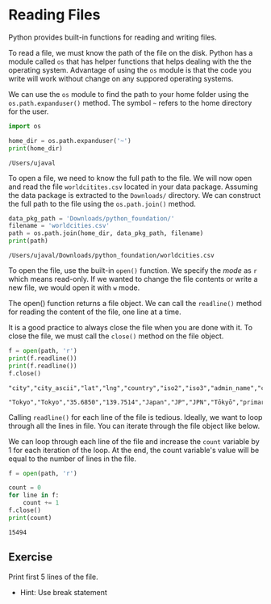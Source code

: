 # Reading Files

Python provides built-in functions for reading and writing files.  

To read a file, we must know the path of the file on the disk. Python has a module called `os` that has helper functions that helps dealing with the the operating system. Advantage of using the `os` module is that the code you write will work without change on any suppored operating systems.

We can use the `os` module to find the path to your home folder using the `os.path.expanduser()` method. The symbol `~` refers to the home directory for the user.


```python
import os
```


```python
home_dir = os.path.expanduser('~')
print(home_dir)
```

    /Users/ujaval


To open a file, we need to know the full path to the file. We will now open and read the file `worldcitites.csv` located in your data package. Assuming the data package is extracted to the `Downloads/` directory. We can construct the full path to the file using the `os.path.join()` method.


```python
data_pkg_path = 'Downloads/python_foundation/'
filename = 'worldcities.csv'
path = os.path.join(home_dir, data_pkg_path, filename)
print(path)
```

    /Users/ujaval/Downloads/python_foundation/worldcities.csv


To open the file, use the built-in `open()` function. We specify the *mode* as `r` which means read-only. If we wanted to change the file contents or write a new file, we would open it with `w` mode.

The open() function returns a file object. We can call the  `readline()` method for reading the content of the file, one line at a time.

It is a good practice to always close the file when you are done with it. To close the file, we must call the `close()` method on the file object.


```python
f = open(path, 'r')
print(f.readline())
print(f.readline())
f.close()
```

    "city","city_ascii","lat","lng","country","iso2","iso3","admin_name","capital","population","id"
    
    "Tokyo","Tokyo","35.6850","139.7514","Japan","JP","JPN","Tōkyō","primary","35676000","1392685764"
    


Calling `readline()` for each line of the file is tedious. Ideally, we want to loop through all the lines in file. You can iterate through the file object like below.

We can loop through each line of the file and increase the `count` variable by 1 for each iteration of the loop. At the end, the count variable's value will be equal to the number of lines in the file.


```python
f = open(path, 'r')

count = 0
for line in f:
    count += 1
f.close()
print(count)
```

    15494


## Exercise

Print first 5 lines of the file. 

- Hint: Use break statement
